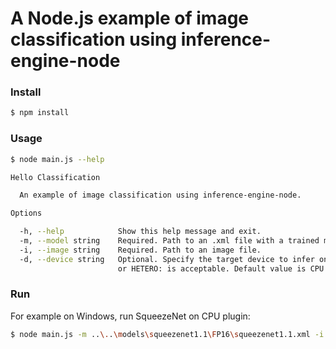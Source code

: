 # A Node.js example of image classification using inference-engine-node

### Install

```sh
$ npm install
```

### Usage

```sh
$ node main.js --help

Hello Classification

  An example of image classification using inference-engine-node.

Options

  -h, --help            Show this help message and exit.
  -m, --model string    Required. Path to an .xml file with a trained model.
  -i, --image string    Required. Path to an image file.
  -d, --device string   Optional. Specify the target device to infer on; CPU, GPU, FPGA, HDDL, MYRIAD
                        or HETERO: is acceptable. Default value is CPU
```

### Run

For example on Windows, run SqueezeNet on CPU plugin:
```sh
$ node main.js -m ..\..\models\squeezenet1.1\FP16\squeezenet1.1.xml -i "c:\Program Files (x86)\IntelSWTools\openvino\deployment_tools\demo\car.png" -d CPU
```